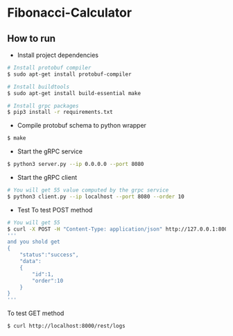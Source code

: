 # Fibonacci-Calculator

## How to run
- Install project dependencies
```bash
# Install protobuf compiler
$ sudo apt-get install protobuf-compiler

# Install buildtools
$ sudo apt-get install build-essential make

# Install grpc packages
$ pip3 install -r requirements.txt
```
- Compile protobuf schema to python wrapper
```bash
$ make
```
- Start the gRPC service
```bash
$ python3 server.py --ip 0.0.0.0 --port 8080
```
- Start the gRPC client
```bash
# You will get 55 value computed by the grpc service
$ python3 client.py --ip localhost --port 8080 --order 10
```

- Test
To test POST method
```bash
# You will get 55
$ curl -X POST -H "Content-Type: application/json" http://127.0.0.1:8000/rest/fibonacci/ -d "{\"order\":\"10\"}"
'''
and you shold get
{
    "status":"success",
    "data":
    {
        "id":1,
        "order":10
    }
}
'''
```
To test GET method
```bash
$ curl http://localhost:8000/rest/logs
```
